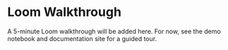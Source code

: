 # Loom Walkthrough

A 5-minute Loom walkthrough will be added here. For now, see the demo notebook and documentation site for a guided tour.
